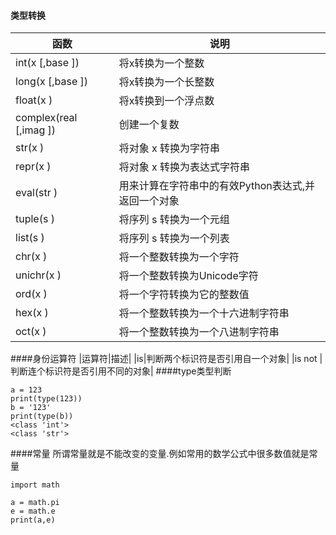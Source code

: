 #### 类型转换
|函数|说明|
|-|-|
|int(x [,base ])	|将x转换为一个整数|
|long(x [,base ])|	将x转换为一个长整数|
|float(x )|	将x转换到一个浮点数|
|complex(real [,imag ])	|创建一个复数|
|str(x )|	将对象 x 转换为字符串|
|repr(x )	|将对象 x 转换为表达式字符串|
|eval(str )	|用来计算在字符串中的有效Python表达式,并返回一个对象|
|tuple(s )	|将序列 s 转换为一个元组|
|list(s )	|将序列 s 转换为一个列表|
|chr(x )	|将一个整数转换为一个字符|
|unichr(x )	|将一个整数转换为Unicode字符|
|ord(x )|	将一个字符转换为它的整数值|
|hex(x )	|将一个整数转换为一个十六进制字符串|
|oct(x )	|将一个整数转换为一个八进制字符串|
####身份运算符
|运算符|描述|
|is|判断两个标识符是否引用自一个对象|
|is not |判断连个标识符是否引用不同的对象|
####type类型判断
```
a = 123
print(type(123))
b = '123'
print(type(b))
<class 'int'>
<class 'str'>
```
####常量
所谓常量就是不能改变的变量.例如常用的数学公式中很多数值就是常量
```
import math

a = math.pi
e = math.e
print(a,e)                                  
```
